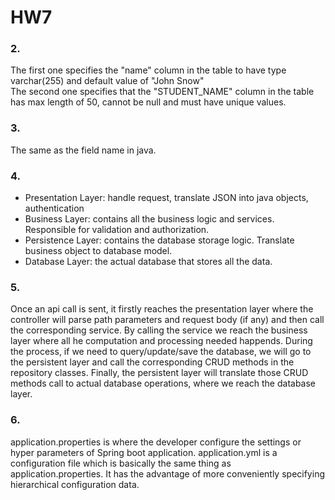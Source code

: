 # HW7

### 2.
The first one specifies the "name" column in the table to have type varchar(255) and default value of "John Snow"\
The second one specifies that the "STUDENT_NAME" column in the table has max length of 50, cannot be null and must have unique values.

### 3.
The same as the field name in java.

### 4.
- Presentation Layer: handle request, translate JSON into java objects, authentication
- Business Layer: contains all the business logic and services. Responsible for validation and authorization.
- Persistence Layer: contains the database storage logic. Translate business object to database model.
- Database Layer: the actual database that stores all the data.

### 5.
Once an api call is sent, it firstly reaches the presentation layer where the controller will parse path parameters and request body (if any) and then call the corresponding service. By calling the service we reach the business layer where all he computation and processing needed happends. During the process, if we need to query/update/save the database, we will go to the persistent layer and call the corresponding CRUD methods in the repository classes. Finally, the persistent layer will translate those CRUD methods call to actual database operations, where we reach the database layer.

### 6.
application.properties is where the developer configure the settings or hyper parameters of Spring boot application. application.yml is a configuration file which is basically the same thing as application.properties. It has the advantage of more conveniently specifying hierarchical configuration data.

